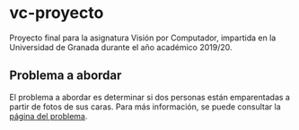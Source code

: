 # vc-proyecto
Proyecto final para la asignatura Visión por Computador, impartida en la Universidad de Granada durante el año académico 2019/20.

## Problema a abordar

El problema a abordar es determinar si dos personas están emparentadas a partir
de fotos de sus caras. Para más información, se puede consultar la
[página del problema](https://www.kaggle.com/c/recognizing-faces-in-the-wild/overview).